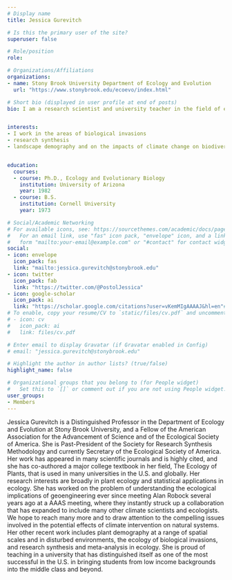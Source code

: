 ```yaml
---
# Display name
title: Jessica Gurevitch

# Is this the primary user of the site?
superuser: false

# Role/position
role:  

# Organizations/Affiliations
organizations:
- name: Stony Brook University Department of Ecology and Evolution
  url: "https://www.stonybrook.edu/ecoevo/index.html"

# Short bio (displayed in user profile at end of posts)
bio: I am a research scientist and university teacher in the field of ecology at the Department of Ecology and Evolution at Stony Brook University.


interests:
- I work in the areas of biological invasions 
- research synthesis 
- landscape demography and on the impacts of climate change on biodiversity 


education:
  courses:
  - course: Ph.D., Ecology and Evolutionary Biology
    institution: University of Arizona
    year: 1982
  - course: B.S.
    institution: Cornell University
    year: 1973

# Social/Academic Networking
# For available icons, see: https://sourcethemes.com/academic/docs/page-builder/#icons
#   For an email link, use "fas" icon pack, "envelope" icon, and a link in the
#   form "mailto:your-email@example.com" or "#contact" for contact widget.
social:
- icon: envelope
  icon_pack: fas
  link: "mailto:jessica.gurevitch@stonybrook.edu"
- icon: twitter
  icon_pack: fab
  link: "https://twitter.com/@PostolJessica"
- icon: google-scholar
  icon_pack: ai
  link: "https://scholar.google.com/citations?user=vKemMIgAAAAJ&hl=en"# Link to a PDF of your resume/CV from the About widget.
# To enable, copy your resume/CV to `static/files/cv.pdf` and uncomment the lines below.
# - icon: cv
#   icon_pack: ai
#   link: files/cv.pdf

# Enter email to display Gravatar (if Gravatar enabled in Config)
# email: "jessica.gurevitch@stonybrook.edu"

# Highlight the author in author lists? (true/false)
highlight_name: false

# Organizational groups that you belong to (for People widget)
#   Set this to `[]` or comment out if you are not using People widget.
user_groups:
- Members
---
```


Jessica Gurevitch is a Distinguished Professor in the Department of Ecology and Evolution at Stony Brook University, and a Fellow of the American Association for the Advancement of Science and of the Ecological Society of America. She is Past-President of the Society for Research Synthesis Methodology and currently Secretary of the Ecological Society of America. Her work has appeared in many scientific journals and is highly cited, and she has co-authored a major college textbook in her field, The Ecology of Plants, that is used in many universities in the U.S. and globally. Her research interests are broadly in plant ecology and statistical applications in ecology. She has worked on the problem of understanding the ecological implications of geoengineering ever since meeting Alan Robock several years ago at a AAAS meeting, where they instantly struck up a collaboration that has expanded to include many other climate scientists and ecologists. We hope to reach many more and to draw attention to the compelling issues involved in the potential effects of climate intervention on natural systems. Her other recent work includes plant demography at a range of spatial scales and in disturbed environments, the ecology of biological invasions, and research synthesis and meta-analysis in ecology. She is proud of teaching in a university that has distinguished itself as one of the most successful in the U.S. in bringing students from low income backgrounds into the middle class and beyond.